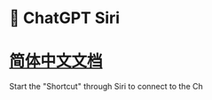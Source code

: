 # 🤖️ ChatGPT Siri

# [简体中文文档](README-zh_CN.md)

Start the "Shortcut" through Siri to connect to the Ch